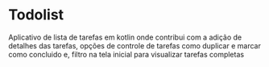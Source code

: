 # Todolist
Aplicativo de lista de tarefas em kotlin onde contribui com a adição de detalhes das tarefas, opções de controle de tarefas como duplicar e marcar como concluido e, filtro na tela
inicial para visualizar tarefas completas
